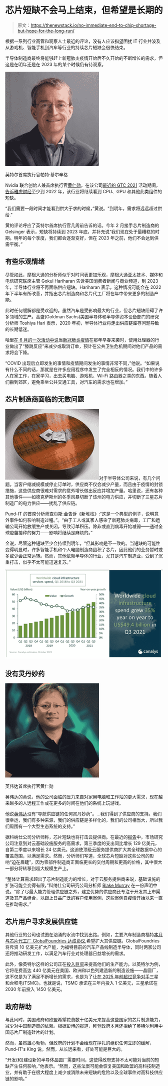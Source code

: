 # 芯片短缺不会马上结束，但希望是长期的

> 原文：<https://thenewstack.io/no-immediate-end-to-chip-shortage-but-hope-for-the-long-run/>

根据一系列行业高管和观察人士最近的评论，没有人应该指望困扰 IT 行业并波及从游戏机、智能手机到汽车等行业的持续芯片短缺会很快结束。

半导体制造商最终将能够赶上新冠肺炎疫情开始后不久开始的不断增长的需求，但这是在明年还是在 2023 年的某个时候仍有待观察。

![Intel CEO Pat Gelsinger](img/67189aa726f240b8454824a5a2848449.png)

英特尔首席执行官帕特·基尔辛格

Nvidia 联合创始人兼首席执行官[黄仁勋](https://www.linkedin.com/in/jenhsunhuang/)，在该公司[最近的 GTC 2021](https://thenewstack.io/omniverse-nvidias-ambitious-platform-for-the-virtual-world/) 活动期间，[告诉雅虎财经](https://finance.yahoo.com/news/nvidia-ceo-we-dont-have-any-magic-bullets-to-deal-with-chip-shortage-212549454.html?guccounter=1&guce_referrer=aHR0cHM6Ly93d3cucmVkZGl0LmNvbS9yL2hhcmR3YXJlL25ldy8&guce_referrer_sig=AQAAAAO08GkuUA820cGNJzshMZlRikdCke-DZ99QPTTvTP98r_vaqeJthZDqih0NtVZU5M9LMktVzw24d1lyqUTeYidlFS84RxzxbUZaxzh9KotrNIZ8IwXMInla_mOKusZZrdJPx1VCGrmDIVxasczOuTsIdU67AVfVmyHF-FO1nMOz)至少到 2022 年，该行业将继续看到 CPU、GPU 和其他此类组件的短缺。

“我们需要一段时间才能看到供大于求的时候，”黄说。"到明年，需求将远远超过供给."

黄的评论呼应了英特尔首席执行官几周前告诉的话。今年 2 月接手芯片制造商的 Gelsinger 表示，短缺将持续到 2023 年底，并补充说“我们现在处于最糟糕的时期。明年的每个季度，我们都会逐渐变好，但在 2023 年之前，他们不会达到供需平衡。”

## **有些乐观情绪**

尽管如此，摩根大通的分析师似乎对时间表更加乐观，摩根大通亚太技术、媒体和电信研究联席主管 Gokul Hariharan 告诉美国消费者新闻与商业频道，到 2023 年，半导体行业将不再面临供应短缺。Hariharan 表示，这种情况可能会在 2022 年下半年有所改善，并指出芯片制造商和芯片代工厂将在年中带来更多的制造产能。

此时任何缓解都是受欢迎的。虽然汽车是受影响最大的行业，但芯片短缺阻碍了许多领域的生产。高盛(Goldman Sachs)美国半导体和半导体资本设备部门的研究分析师 Toshiya Hari 表示，2020 年初，半导体行业将走出供应链库存问题导致的长期低迷。

哈里[在 6 月的一次活动中说](https://www.goldmansachs.com/insights/podcasts/episodes/06-29-2021-hari-yuzawa-hall-f/transcript.pdf)当[新冠肺炎疫情](https://thenewstack.io/the-network-impact-of-the-global-covid-19-pandemic/)在那年早春来袭时，使用处理器的行业做出了“膝跳反应”来减少或取消订单，预计在公共卫生危机期间对他们产品的需求将会下降。

“COVID 出现后立即发生的事情和疫情期间发生的事情非常不同，”他说。“如果说有什么不同的话，那就是在许多应用程序中发生了完全相反的情况。我们中的许多人在家工作，在家学习，出去买电脑、游戏机、Wi-Fi 路由器之类的东西。随着人们搬到郊区，避免乘坐公共交通工具，对汽车的需求也在增加。”

## 芯片制造商面临的无数问题

![Intel chips](img/eb159bdc81ed6290d382c1356464f7f9.png)对于半导体公司来说，有几个问题。当客户缩减规模或停止订单时，供应商不仅会减少产量，而且由于疫情的封锁措施，这些供应商很难对需求的意外增长做出反应并增加产量。哈里说，还有各种其他事件——如德克萨斯州的冬季风暴切断了该州的电力供应，并切断了三星芯片制造厂的电力供应——扰乱了供应链。

Pund-IT 的首席分析师[查尔斯·金](https://www.linkedin.com/in/charles-king-344a8b/)告诉《新堆栈》:“这是一个典型的例子，说明意外事件如何影响制造过程。”。“由于工人或其家人感染了新冠肺炎病毒，工厂和运输公司开始放缓生产或关闭，导致订单积压。除非或直到病毒开始减弱——通过全球疫苗接种的努力——影响将继续是麻烦的。”

金说，尽管这种短缺至少会持续到明年，“但其影响是不一致的。当短缺的可能性变得明显时，许多智能手机和个人电脑制造商囤积了芯片，因此他们的业务暂时或多或少会正常运转。然而，其他依赖半导体的行业，尤其是汽车制造业，受到了沉重打击，似乎不太可能迅速复苏。”

![Cloud spending predictions from Canalys](img/5e369228fd609304246f7b8a91dab0ff.png)

## **没有灵丹妙药**

![Nvidia CEO Jensen Huang](img/c3b38b289f40d719cfc9bab94df4aca1.png)

英伟达首席执行官黄仁勋

英伟达的黄说，他的公司面临的压力来自对家用电脑和工作站的更大需求，现在越来越多的人远程工作或花更多的时间在他们的系统上玩游戏。

他说[英伟达](https://thenewstack.io/nvidia-gpus-nudge-hpe-supercomputer-into-the-exascale/)没有“导航供应链的任何灵丹妙药”。…我们得到了供应商的支持。我们很幸运，我们有多种来源，我们的供应链是多样化的，我们的公司相当大，所以我们周围有一个大型生态系统的支持。”

据科纳仕公司分析师称，芯片短缺也将打击云提供商。在最近的[报告](https://www.canalys.com/newsroom/global-cloud-services-q3-2021)中，市场研究公司注意到对云基础设施服务的高需求，第三季度的支出同比增长 129 亿美元，自第二季度以来增长 24 亿美元。这迫使顶级云服务提供商扩大其全球数据中心的覆盖范围，以满足需求。然而，分析师们写道，全球芯片短缺对这些公司的影响“迫在眉睫”，因为零部件制造商正面临更长的交付周期和更高的价格，其中很大一部分将转移到超大规模生产上。

“整体计算需求超出了芯片制造能力的增长，对于云服务提供商来说，基础设施的扩张可能会变得有限，”科纳仕公司研究公司分析师 [Blake Murray](https://www.linkedin.com/in/blake-murray/) 在一份声明中说。“除了尽最大能力管理供应链之外，建立优势的供应商还专注于开发其上市渠道及其产品组合，以跟上日益广泛的客户使用案例，这些案例自疫情开始以来一直在推动需求。”

## **芯片用户寻求发展供应链**

其他行业的公司也试图在汹涌的水流中找到出路。例如，主要汽车制造商福特[本月与芯片代工厂 GlobalFoundries 达成协议](https://gf.com/press-release/globalfoundries-ford-address-auto-chip-supply-and-meet-growing-demand),希望扩大其供应链。GlobalFoundries 将斥资 10 亿美元扩大产能，为福特目前的汽车产品线制造半导体，同时两家公司还将推动研发工作，以满足汽车行业对处理器日益增长的需求。

此外，像英特尔这样的公司正在[投入巨资](https://thenewstack.io/what-intels-fab-for-hire-plan-could-offer-hyperscale-cloud-platforms/)来提高他们的生产能力。以英特尔为例，它将花费高达 440 亿美元在美国、欧洲和以色列建造新的制造设施——晶圆厂，这不仅是为了满足不断增长的需求，也是为了让[在 2025 年前超过竞争对手](https://www.cnbc.com/2021/11/06/how-intel-plans-to-catch-up-to-samsung-and-tsmc-with-44-billion-of-new-global-chip-fabs.html)三星和台积电(TSMC)。也就是说，TSMC 承诺在三年内投入 1 亿美元，三星承诺在 2030 年前投入 1450 亿美元。

## **政府帮助**

与此同时，美国政府和欧盟希望花费数十亿美元来提高这些国家的芯片制造能力，减少对中国制造商的依赖。根据彭博[的报道](https://www.bloomberg.com/news/articles/2021-11-13/white-house-spurns-intel-plan-to-boost-chip-production-in-china?sref=HrWXCALa)，拜登政府本月还拒绝了英特尔利用中国芯片厂制造硅片的计划。

然而，虽然雄心勃勃，但政府的计划不会给现在挣扎的组织任何立即的缓解，Pund-IT's King 说。然而，从长远来看，好处可能是巨大的。

“开发(和)建设新的半导体晶圆厂需要时间，这使得政府支持不太可能对当前的短缺产生任何影响，”他表示。“然而，这些法案可能会恢复美国和欧盟的高科技制造业，并有助于在很大程度上减少或消除未来短缺的危险以及全球事件对高科技供应链的影响。”

<svg xmlns:xlink="http://www.w3.org/1999/xlink" viewBox="0 0 68 31" version="1.1"><title>Group</title> <desc>Created with Sketch.</desc></svg>